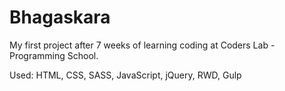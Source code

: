 # Bhagaskara

My first project after 7 weeks of learning coding at Coders Lab - Programming School.

Used:
HTML, CSS, SASS, JavaScript, jQuery, RWD, Gulp
